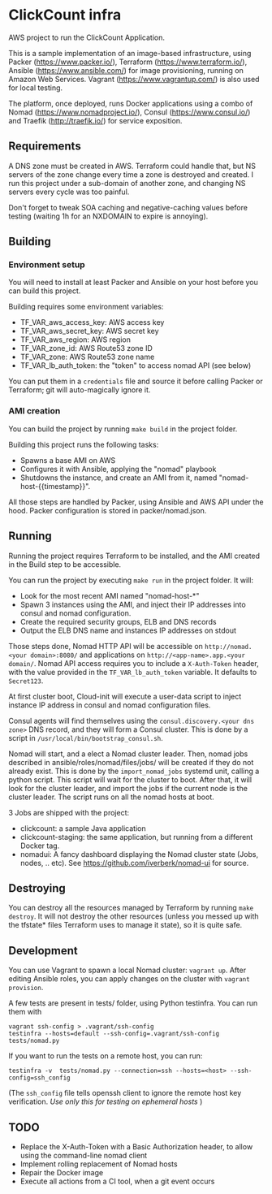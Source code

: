 # ClickCount infra
AWS project to run the ClickCount Application.

This is a sample implementation of an image-based infrastructure, using Packer (https://www.packer.io/), Terraform (https://www.terraform.io/), Ansible (https://www.ansible.com/) for image provisioning, running on Amazon Web Services.
Vagrant (https://www.vagrantup.com/) is also used for local testing.

The platform, once deployed, runs Docker applications using a combo of Nomad (https://www.nomadproject.io/), Consul (https://www.consul.io/) and Traefik (http://traefik.io/) for service exposition.

## Requirements

A DNS zone must be created in AWS.
Terraform could handle that, but NS servers of the zone change every time a zone is destroyed and created. 
I run this project under a sub-domain of another zone, and changing NS servers every cycle was too painful.

Don't forget to tweak SOA caching and negative-caching values before testing (waiting 1h for an NXDOMAIN to expire is annoying).

## Building

### Environment setup

You will need to install at least Packer and Ansible on your host before you can build this project.

Building requires some environment variables:

  * TF_VAR_aws_access_key: AWS access key
  * TF_VAR_aws_secret_key: AWS secret key
  * TF_VAR_aws_region: AWS region
  * TF_VAR_zone_id: AWS Route53 zone ID
  * TF_VAR_zone: AWS Route53 zone name
  * TF_VAR_lb_auth_token: the "token" to access nomad API (see below)

You can put them in a `credentials` file and source it before calling Packer or Terraform; git will auto-magically ignore it.

### AMI creation

You can build the project by running `make build` in the project folder.

Building this project runs the following tasks:
  
  * Spawns a base AMI on AWS
  * Configures it with Ansible, applying the "nomad" playbook
  * Shutdowns the instance, and create an AMI from it, named "nomad-host-{{timestamp}}".

All those steps are handled by Packer, using Ansible and AWS API under the hood.
Packer configuration is stored in packer/nomad.json.

## Running

Running the project requires Terraform to be installed, and the AMI created in the Build step to be accessible.

You can run the project by executing `make run` in the project folder.
It will:

  * Look for the most recent AMI named "nomad-host-*"
  * Spawn 3 instances using the AMI, and inject their IP addresses into consul and nomad configuration.
  * Create the required security groups, ELB and DNS records
  * Output the ELB DNS name and instances IP addresses on stdout

Those steps done, Nomad HTTP API will be accessible on `http://nomad.<your domain>:8080/` and applications on `http://<app-name>.app.<your domain/`.
Nomad API access requires you to include a `X-Auth-Token` header, with the value provided in the `TF_VAR_lb_auth_token` variable. It defaults to `Secret123`.

At first cluster boot, Cloud-init will execute a user-data script to inject instance IP address in consul and nomad configuration files.

Consul agents will find themselves using the `consul.discovery.<your dns zone>` DNS record, and they will form a Consul cluster. This is done by a script in `/usr/local/bin/bootstrap_consul.sh`.

Nomad will start, and a elect a Nomad cluster leader.
Then, nomad jobs described in ansible/roles/nomad/files/jobs/ will be created if they do not already exist. This is done by the `import_nomad_jobs` systemd unit, calling a python script.
This script will wait for the cluster to boot. After that, it will look for the cluster leader, and import the jobs if the current node is the cluster leader.
The script runs on all the nomad hosts at boot.

3 Jobs are shipped with the project:
  * clickcount: a sample Java application
  * clickcount-staging: the same application, but running from a different Docker tag.
  * nomadui: A fancy dashboard displaying the Nomad cluster state (Jobs, nodes, .. etc). See https://github.com/iverberk/nomad-ui for source.

## Destroying

You can destroy all the resources managed by Terraform by running `make destroy`.
It will not destroy the other resources (unless you messed up with the tfstate* files Terraform uses to manage it state), so it is quite safe.

## Development

You can use Vagrant to spawn a local Nomad cluster: `vagrant up`.
After editing Ansible roles, you can apply changes on the cluster with `vagrant provision`.

A few tests are present in tests/ folder, using Python testinfra. 
You can run them with

```
vagrant ssh-config > .vagrant/ssh-config
testinfra --hosts=default --ssh-config=.vagrant/ssh-config tests/nomad.py 
```

If you want to run the tests on a remote host, you can run:

```
testinfra -v  tests/nomad.py --connection=ssh --hosts=<host> --ssh-config=ssh_config
```

(The `ssh_config` file tells openssh client to ignore the remote host key verification. *Use only this for testing on ephemeral hosts* )

## TODO

  * Replace the X-Auth-Token with a Basic Authorization header, to allow using the command-line nomad client
  * Implement rolling replacement of Nomad hosts
  * Repair the Docker image
  * Execute all actions from a CI tool, when a git event occurs
